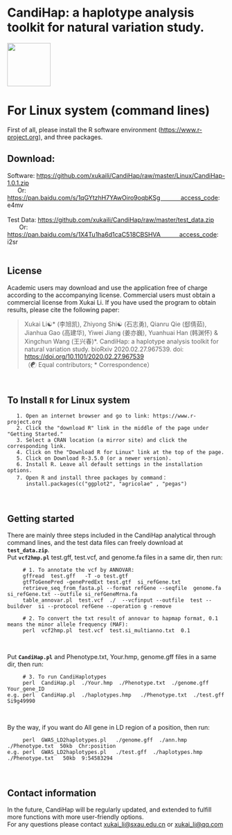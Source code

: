 # CandiHap: a haplotype analysis toolkit for natural variation study.

<img src="https://github.com/xukaili/CandiHap/blob/master/Figures/logo_mac.gif" width="100" height="100">

# For Linux system (command lines)
First of all, please install the R software environment (https://www.r-project.org), and three packages.</br>

## Download:
Software: https://github.com/xukaili/CandiHap/raw/master/Linux/CandiHap-1.0.1.zip</br>
      Or: https://pan.baidu.com/s/1qGYtzhH7YAwOiro9oqbKSg            access_code: e4mv</br></br>
Test Data: https://github.com/xukaili/CandiHap/raw/master/test_data.zip</br>
       Or: https://pan.baidu.com/s/1X4Tu1ha6d1caC518CBSHVA           access_code: i2sr</br></br>

## License
Academic users may download and use the application free of charge according to the accompanying license. Commercial users must obtain a commercial license from Xukai Li. If you have used the program to obtain results, please cite the following paper:</br>

> Xukai Li☯* (李旭凯), Zhiyong Shi☯ (石志勇), Qianru Qie (郄倩茹), Jianhua Gao (高建华), Yiwei Jiang (姜亦巍), Yuanhuai Han (韩渊怀) & Xingchun Wang (王兴春)*. CandiHap: a haplotype analysis toolkit for natural variation study. bioRxiv 2020.02.27.967539. doi: https://doi.org/10.1101/2020.02.27.967539</br>
> （☯ Equal contributors; * Correspondence）</br>
</br>

## To Install __`R`__ for Linux system
```
   1. Open an internet browser and go to link: https://www.r-project.org
   2. Click the "download R" link in the middle of the page under "Getting Started."
   3. Select a CRAN location (a mirror site) and click the corresponding link.
   4. Click on the "Download R for Linux" link at the top of the page.
   5. Click on Download R-3.5.0 (or a newer version).
   6. Install R. Leave all default settings in the installation options.
   7. Open R and install three packages by command： 
      install.packages(c("ggplot2", "agricolae" , "pegas")
```
</br>

## Getting started
There are mainly three steps included in the CandiHap analytical through command lines, and the test data files can freely download at __`test_data.zip`__.</br>
Put __`vcf2hmp.pl`__  test.gff, test.vcf, and genome.fa files in a same dir, then run:</br>
```
     # 1. To annotate the vcf by ANNOVAR: 
     gffread  test.gff   -T -o test.gtf
     gtfToGenePred -genePredExt test.gtf  si_refGene.txt
     retrieve_seq_from_fasta.pl --format refGene --seqfile  genome.fa  si_refGene.txt --outfile si_refGeneMrna.fa
     table_annovar.pl  test.vcf  ./  --vcfinput --outfile  test --buildver  si --protocol refGene --operation g -remove

     # 2. To convert the txt result of annovar to hapmap format, 0.1 means the minor allele frequency (MAF):
     perl  vcf2hmp.pl  test.vcf  test.si_multianno.txt  0.1
```
</br>

Put __`CandiHap.pl`__ and Phenotype.txt, Your.hmp, genome.gff files in a same dir, then run:</br>
```
     # 3. To run CandiHaplotypes
     perl  CandiHap.pl  ./Your.hmp  ./Phenotype.txt  ./genome.gff  Your_gene_ID
e.g. perl  CandiHap.pl  ./haplotypes.hmp   ./Phenotype.txt  ./test.gff  Si9g49990
```
</br>

By the way, if you want do All gene in LD region of a position, then run:</br>
```
     perl  GWAS_LD2haplotypes.pl   ./genome.gff  ./ann.hmp  ./Phenotype.txt  50kb  Chr:position
e.g. perl  GWAS_LD2haplotypes.pl   ./test.gff  ./haplotypes.hmp   ./Phenotype.txt   50kb  9:54583294
```
</br>

## Contact information
In the future, CandiHap will be regularly updated, and extended to fulfill more functions with more user-friendly options.</br>
For any questions please contact xukai_li@sxau.edu.cn or xukai_li@qq.com </br>
